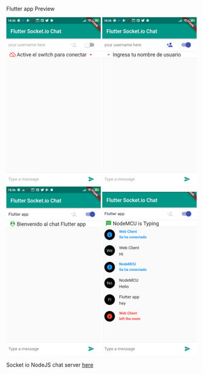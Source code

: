 Flutter app Preview 

<img src="https://github.com/cesarazocar/flutterchatsocketio/blob/master/SS%20Disconnected.png" width="250" title="Socketio client example" alt="Socket.io client example">
<img src="https://github.com/cesarazocar/flutterchatsocketio/blob/master/SS%20EnterUsername.png" width="250" title="Socketio client example" alt="Socket.io client example">
<img src="https://github.com/cesarazocar/flutterchatsocketio/blob/master/SS%20User%20Connected.png" width="250" title="Socketio client example" alt="Socket.io client example">
<img src="https://github.com/cesarazocar/flutterchatsocketio/blob/master/chat.png" width="250" title="Socketio client example" alt="Socket.io client example">


Socket io NodeJS chat server <a href="https://github.com/cesarazocar/chatSocketNodeJS">here</a>
